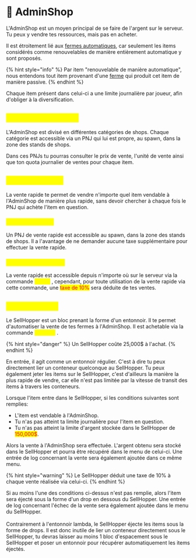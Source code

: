 # 🛒 AdminShop

L'AdminShop est un moyen principal de se faire de l'argent sur le serveur. Tu peux y vendre tes ressources, mais pas en acheter.

Il est étroitement lié aux [fermes automatiques](fermes-et-entites.md), car seulement les items considérés comme renouvelables de manière entièrement automatique y sont proposés.&#x20;

{% hint style="info" %}
Par item "renouvelable de manière automatique", nous entendons tout item provenant d'une [ferme](fermes-et-entites.md) qui produit cet item de manière passive.
{% endhint %}

Chaque item présent dans celui-ci a une limite journalière par joueur, afin d'obliger à la diversification.

## <mark style="color:yellow;">Les PNJs du spawn</mark> <a href="#pnjs" id="pnjs"></a>

L'AdminShop est divisé en différentes catégories de shops. Chaque catégorie est accessible via un PNJ qui lui est propre, au spawn, dans la zone des stands de shops.

Dans ces PNJs tu pourras consulter le prix de vente, l'unité de vente ainsi que ton quota journalier de ventes pour chaque item.

## <mark style="color:yellow;">La vente rapide</mark> <a href="#vente-rapide" id="vente-rapide"></a>

La vente rapide te permet de vendre n'importe quel item vendable à l'AdminShop de manière plus rapide, sans devoir chercher à chaque fois le PNJ qui achète l'item en question.&#x20;

### <mark style="color:yellow;">Depuis le spawn</mark> <a href="#spawn" id="spawn"></a>

Un PNJ de vente rapide est accessible au spawn, dans la zone des stands de shops. Il a l'avantage de ne demander aucune taxe supplémentaire pour effectuer la vente rapide.

### <mark style="color:yellow;">Depuis n'importe où</mark> <a href="#nimporte-ou" id="nimporte-ou"></a>

La vente rapide est accessible depuis n'importe où sur le serveur via la commande <mark style="color:yellow;">`/qsell`</mark> , cependant, pour toute utilisation de la vente rapide via cette commande, une <mark style="color:red;">taxe de 10%</mark> sera déduite de tes ventes.

## <mark style="color:yellow;">Le SellHopper</mark> <a href="#sellhopper" id="sellhopper"></a>

Le SellHopper est un bloc prenant la forme d'un entonnoir. Il te permet d'automatiser la vente de tes fermes à l'AdminShop. Il est achetable via la commande <mark style="color:yellow;">`/shopper`</mark> .

{% hint style="danger" %}
Un SellHopper coûte 25,000$ à l'achat.
{% endhint %}

En entrée, il agit comme un entonnoir régulier. C'est à dire tu peux directement lier un conteneur quelconque au SellHopper. Tu peux également jeter les items sur le SellHopper, c'est d'ailleurs la manière la plus rapide de vendre, car elle n'est pas limitée par la vitesse de transit des items à travers les conteneurs.&#x20;

Lorsque l'item entre dans le SellHopper, si les conditions suivantes sont remplies:

* L'item est vendable à l'AdminShop.
* Tu n'as pas atteint ta limite journalière pour l'item en question.
* Tu n'as pas atteint la limite d'argent stockée dans le SellHopper de <mark style="color:red;">150,000$</mark>.

Alors la vente à l'AdminShop sera effectuée. L'argent obtenu sera stocké dans le SellHopper et pourra être récupéré dans le menu de celui-ci. Une entrée de log concernant la vente sera également ajoutée dans ce même menu.

{% hint style="warning" %}
Le SellHopper déduit une taxe de 10% à chaque vente réalisée via celui-ci.
{% endhint %}

Si au moins l'une des conditions ci-dessus n'est pas remplie, alors l'item sera éjecté sous la forme d'un drop en dessous du SellHopper. Une entrée de log concernant l'échec de la vente sera également ajoutée dans le menu du SellHopper. \
\
Contrairement à l'entonnoir lambda, le SellHopper éjecte les items sous la forme de drops. Il est donc inutile de lier un conteneur directement sous le SellHopper, tu devras laisser au moins 1 bloc d'espacement sous le SellHopper et poser un entonnoir pour récupérer automatiquement les items éjectés.
